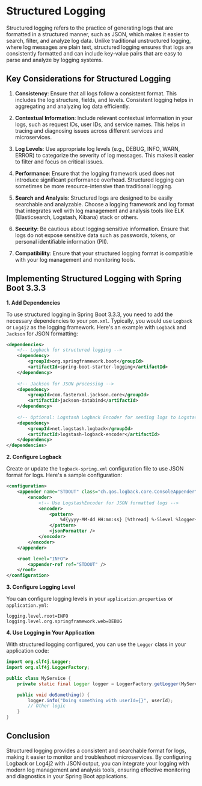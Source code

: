 # Structured Logging

Structured logging refers to the practice of generating logs that are formatted in a structured manner, such as JSON, which makes it easier to search, filter, and analyze log data. Unlike traditional unstructured logging, where log messages are plain text, structured logging ensures that logs are consistently formatted and can include key-value pairs that are easy to parse and analyze by logging systems.

## Key Considerations for Structured Logging

1. **Consistency**: Ensure that all logs follow a consistent format. This includes the log structure, fields, and levels. Consistent logging helps in aggregating and analyzing log data efficiently.

2. **Contextual Information**: Include relevant contextual information in your logs, such as request IDs, user IDs, and service names. This helps in tracing and diagnosing issues across different services and microservices.

3. **Log Levels**: Use appropriate log levels (e.g., DEBUG, INFO, WARN, ERROR) to categorize the severity of log messages. This makes it easier to filter and focus on critical issues.

4. **Performance**: Ensure that the logging framework used does not introduce significant performance overhead. Structured logging can sometimes be more resource-intensive than traditional logging.

5. **Search and Analysis**: Structured logs are designed to be easily searchable and analyzable. Choose a logging framework and log format that integrates well with log management and analysis tools like ELK (Elasticsearch, Logstash, Kibana) stack or others.

6. **Security**: Be cautious about logging sensitive information. Ensure that logs do not expose sensitive data such as passwords, tokens, or personal identifiable information (PII).

7. **Compatibility**: Ensure that your structured logging format is compatible with your log management and monitoring tools.

## Implementing Structured Logging with Spring Boot 3.3.3

**1. Add Dependencies**

To use structured logging in Spring Boot 3.3.3, you need to add the necessary dependencies to your `pom.xml`. Typically, you would use `Logback` or `Log4j2` as the logging framework. Here's an example with `Logback` and `Jackson` for JSON formatting:

```xml
<dependencies>
    <!-- Logback for structured logging -->
    <dependency>
        <groupId>org.springframework.boot</groupId>
        <artifactId>spring-boot-starter-logging</artifactId>
    </dependency>
    
    <!-- Jackson for JSON processing -->
    <dependency>
        <groupId>com.fasterxml.jackson.core</groupId>
        <artifactId>jackson-databind</artifactId>
    </dependency>
    
    <!-- Optional: Logstash Logback Encoder for sending logs to Logstash -->
    <dependency>
        <groupId>net.logstash.logback</groupId>
        <artifactId>logstash-logback-encoder</artifactId>
    </dependency>
</dependencies>
```

**2. Configure Logback**

Create or update the `logback-spring.xml` configuration file to use JSON format for logs. Here's a sample configuration:

```xml
<configuration>
    <appender name="STDOUT" class="ch.qos.logback.core.ConsoleAppender">
        <encoder>
            <!-- Use LogstashEncoder for JSON formatted logs -->
            <encoder>
                <pattern>
                    %d{yyyy-MM-dd HH:mm:ss} [%thread] %-5level %logger{36} - %msg%n
                </pattern>
                <jsonFormatter />
            </encoder>
        </encoder>
    </appender>

    <root level="INFO">
        <appender-ref ref="STDOUT" />
    </root>
</configuration>
```

**3. Configure Logging Level**

You can configure logging levels in your `application.properties` or `application.yml`:

```properties
logging.level.root=INFO
logging.level.org.springframework.web=DEBUG
```

**4. Use Logging in Your Application**

With structured logging configured, you can use the `Logger` class in your application code:

```java
import org.slf4j.Logger;
import org.slf4j.LoggerFactory;

public class MyService {
    private static final Logger logger = LoggerFactory.getLogger(MyService.class);

    public void doSomething() {
        logger.info("Doing something with userId={}", userId);
        // Other logic
    }
}
```

## Conclusion

Structured logging provides a consistent and searchable format for logs, making it easier to monitor and troubleshoot microservices. By configuring Logback or Log4j2 with JSON output, you can integrate your logging with modern log management and analysis tools, ensuring effective monitoring and diagnostics in your Spring Boot applications.